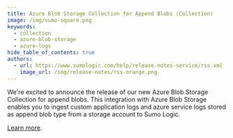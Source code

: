 ```yaml
---
title: Azure Blob Storage Collection for Append Blobs (Collection)
image: /img/sumo-square.png
keywords:
  - collection
  - azure-blob-storage
  - azure-logs
hide_table_of_contents: true
authors:
  - url: https://www.sumologic.com/help/release-notes-service/rss.xml
    image_url: /img/release-notes/rss-orange.png
---
```


We're excited to announce the release of our new Azure Blob Storage Collection for append blobs. This integration with Azure Blob Storage enables you to ingest custom application logs and azure service logs stored as append blob type from a storage account to Sumo Logic. 

[Learn more](/docs/send-data/collect-from-other-data-sources/azure-blob-storage/append-blob/).
